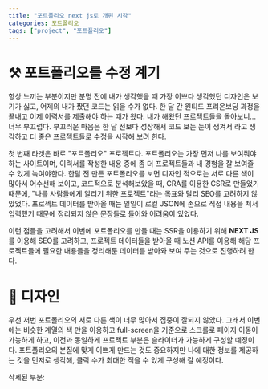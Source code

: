 ```yaml
---
title: "포트폴리오 next js로 개편 시작"
categories: 포트폴리오
tags: ["project", "포트폴리오"]
---
```


# ⚒ 포트폴리오를 수정 계기

항상 느끼는 부분이지만 분명 전에 내가 생각했을 때 가장 이쁘다 생각했던 디자인은 보기가 싫고, 어제의 내가 짰던 코드는 읽을 수가 없다. 한 달 간 원티드 프리온보딩 과정을 끝내고 이제 이력서를 제출해야 하는 때가 왔다. 내가 해왔던 프로젝트들을 돌아보니... 너무 부끄럽다. 부끄러운 마음은 한 달 전보다 성장해서 코드 보는 눈이 생겨서 라고 생각하고 더 좋은 프로젝트들로  수정을 시작해 보려 한다. 

첫 번째 타겟은 바로 "포트폴리오" 프로젝트다. 포트폴리오는 가장 먼저 나를 보여줘야 하는 사이트이며, 이력서를 작성한 내용 중에 좀 더 프로젝트들과 내 경험을 잘 보여줄 수 있게 녹여야한다. 한달 전 만든 포트폴리오를 보면 디자인 적으로는 서로 다른 색이 많아서 어수선해 보이고, 코드적으로 분석해보았을 때, CRA를 이용한 CSR로 만들었기 때문에, "나를 사람들에게 알리기 위한 프로젝트"라는 목표와 달리 SEO를 고려하지 않았었다. 프로젝트 데이터를 받아올 때는 일일이 로컬 JSON에 손으로 직접 내용을 쳐서 입력했기 때문에 정리되지 않은 문장들로 들어와 어려움이 있었다.

이런 점들을 고려해서 이번에 포트폴리오를 만들 때는 SSR을 이용하기 위해 **NEXT JS**를 이용해 SEO를 고려하고, 프로젝트 데이터들을 받아올 때 노션 API를 이용해 해당 프로젝트들에 필요한 내용들을 정리해둔 데이터를 받아와 보여 주는 것으로 진행하려 한다.



# 🎨 디자인

우선 저번 포트폴리오의 서로 다른 색이 너무 많아서 집중이 잘되지 않았다. 그래서 이번에는 비슷한 계열의 색 만을 이용하고 full-screen을 기준으로 스크롤로 페이지 이동이 가능하게 하고, 이전과 동일하게 프로젝트 부분은 슬라이더가 가능하게 구성할 예정이다. 포트폴리오의 본질에 맞게 이쁘게 만드는 것도 중요하지만 나에 대한 정보를 제공하는 것을 먼저로 생각해, 클릭 수가 최대한 적을 수 있게 구성해 갈 예정이다. 

삭제된 부분:

